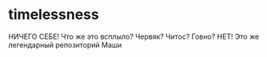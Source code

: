# timelessness
НИЧЕГО СЕБЕ! Что же это всплыло? Червяк? Читос? Говно? НЕТ! Это же легендарный репозиторий Маши 
